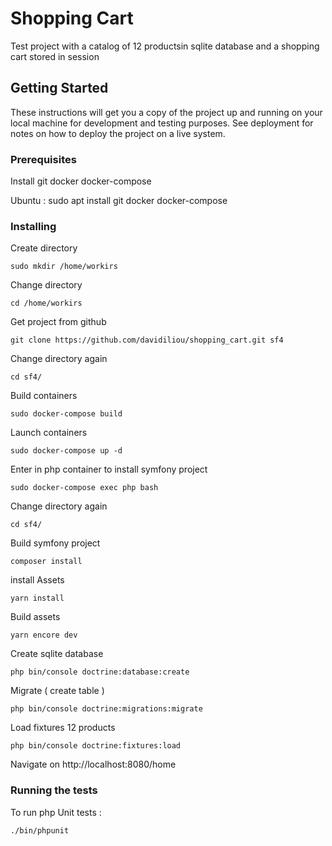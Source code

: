 
# Shopping Cart

Test project with a catalog of 12 productsin sqlite database and a shopping cart stored in session

## Getting Started

These instructions will get you a copy of the project up and running on your local machine for development and testing purposes. See deployment for notes on how to deploy the project on a live system.

### Prerequisites

Install git docker docker-compose

Ubuntu : 
sudo apt install git docker docker-compose


### Installing

Create directory

`sudo mkdir /home/workirs`

Change directory

    cd /home/workirs

Get project from github

    git clone https://github.com/davidiliou/shopping_cart.git sf4

Change directory again

    cd sf4/

Build containers

    sudo docker-compose build


Launch containers

    sudo docker-compose up -d

Enter in php container to install symfony project

    sudo docker-compose exec php bash


Change directory again

    cd sf4/

Build symfony project

    composer install

install Assets

    yarn install


Build assets

    yarn encore dev


Create sqlite database

    php bin/console doctrine:database:create


Migrate ( create table )

    php bin/console doctrine:migrations:migrate


Load fixtures 12 products

    php bin/console doctrine:fixtures:load


Navigate on
http://localhost:8080/home


### Running the tests

To run php Unit tests :

    ./bin/phpunit
